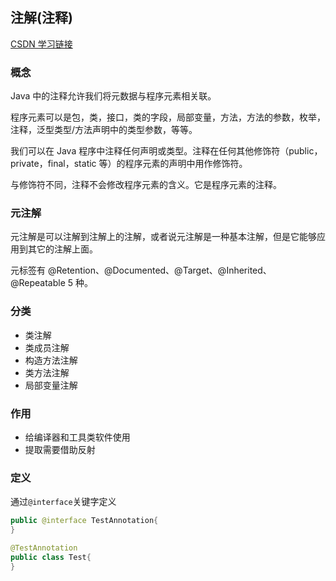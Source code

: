 ## 注解(注释)

[CSDN 学习链接](https://blog.csdn.net/briblue/article/details/73824058)

### 概念

Java 中的注释允许我们将元数据与程序元素相关联。

程序元素可以是包，类，接口，类的字段，局部变量，方法，方法的参数，枚举，注释，泛型类型/方法声明中的类型参数，等等。

我们可以在 Java 程序中注释任何声明或类型。注释在任何其他修饰符（public，private，final，static 等）的程序元素的声明中用作修饰符。

与修饰符不同，注释不会修改程序元素的含义。它是程序元素的注释。

### 元注解

元注解是可以注解到注解上的注解，或者说元注解是一种基本注解，但是它能够应用到其它的注解上面。

元标签有 @Retention、@Documented、@Target、@Inherited、@Repeatable 5 种。

### 分类

- 类注解
- 类成员注解
- 构造方法注解
- 类方法注解
- 局部变量注解

### 作用

- 给编译器和工具类软件使用
- 提取需要借助反射

### 定义

通过`@interface`关键字定义

```Java
public @interface TestAnnotation{
}

@TestAnnotation
public class Test{
}
```
